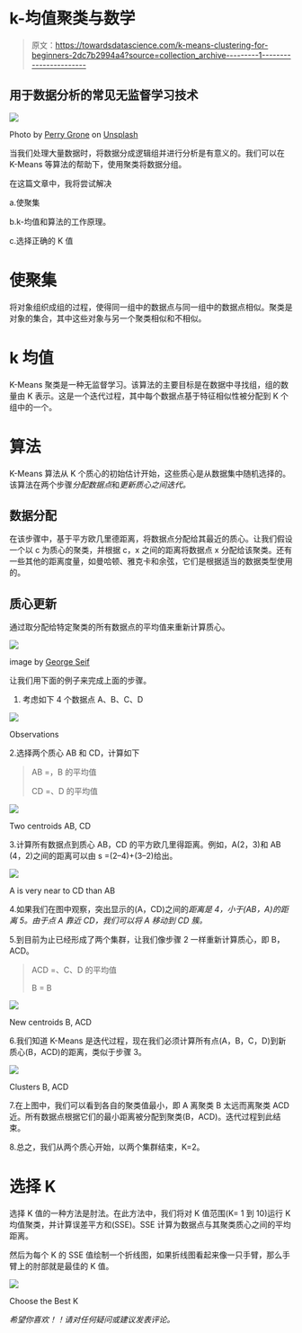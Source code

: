 # k-均值聚类与数学

> 原文：<https://towardsdatascience.com/k-means-clustering-for-beginners-2dc7b2994a4?source=collection_archive---------1----------------------->

## 用于数据分析的常见无监督学习技术

![](img/d54a6eaa15409dd1c3dde7d22a27f4da.png)

Photo by [Perry Grone](https://unsplash.com/@perrygrone?utm_source=unsplash&utm_medium=referral&utm_content=creditCopyText) on [Unsplash](https://unsplash.com/s/photos/group?utm_source=unsplash&utm_medium=referral&utm_content=creditCopyText)

当我们处理大量数据时，将数据分成逻辑组并进行分析是有意义的。我们可以在 K-Means 等算法的帮助下，使用聚类将数据分组。

在这篇文章中，我将尝试解决

a.使聚集

b.k-均值和算法的工作原理。

c.选择正确的 K 值

# 使聚集

将对象组织成组的过程，使得同一组中的数据点与同一组中的数据点相似。聚类是对象的集合，其中这些对象与另一个聚类相似和不相似。

# k 均值

K-Means 聚类是一种无监督学习。该算法的主要目标是在数据中寻找组，组的数量由 K 表示。这是一个迭代过程，其中每个数据点基于特征相似性被分配到 K 个组中的一个。

# 算法

K-Means 算法从 K 个质心的初始估计开始，这些质心是从数据集中随机选择的。该算法在两个步骤*分配数据点*和*更新质心之间迭代。*

## 数据分配

在该步骤中，基于平方欧几里德距离，将数据点分配给其最近的质心。让我们假设一个以 c 为质心的聚类，并根据 c，x 之间的距离将数据点 x 分配给该聚类。还有一些其他的距离度量，如曼哈顿、雅克卡和余弦，它们是根据适当的数据类型使用的。

## 质心更新

通过取分配给特定聚类的所有数据点的平均值来重新计算质心。

![](img/240cde475d89bcd121ae02b27ece0b78.png)

image by [George Seif](https://towardsdatascience.com/@george.seif94?source=post_page-----a36d136ef68----------------------)

让我们用下面的例子来完成上面的步骤。

1.  考虑如下 4 个数据点 A、B、C、D

![](img/cdbc427730c81d3305fa5540f2f1aa40.png)

Observations

2.选择两个质心 AB 和 CD，计算如下

> AB =，B 的平均值
> 
> CD =、D 的平均值

![](img/1f2bae0bbb22a4f9e00f59e817053a80.png)

Two centroids AB, CD

3.计算所有数据点到质心 AB，CD 的平方欧几里得距离。例如，A(2，3)和 AB (4，2)之间的距离可以由 s =(2–4)+(3–2)给出。

![](img/ee56f60f44604df89e64a7e66765006a.png)

A is very near to CD than AB

4.如果我们在图中观察，突出显示的(A，CD)之间的*距离是 4，小于(AB，A)的距离 5。由于点 A 靠近 CD，我们可以将 A 移动到 CD 簇。*

5.到目前为止已经形成了两个集群，让我们像步骤 2 一样重新计算质心，即 B，ACD。

> ACD =、C、D 的平均值
> 
> B = B

![](img/13c2c7143d8105b88cfb7fa3a5513856.png)

New centroids B, ACD

6.我们知道 K-Means 是迭代过程，现在我们必须计算所有点(A，B，C，D)到新质心(B，ACD)的距离，类似于步骤 3。

![](img/502b89d7147bd7354d403aea08eb37bd.png)

Clusters B, ACD

7.在上图中，我们可以看到各自的聚类值最小，即 A 离聚类 B 太远而离聚类 ACD 近。所有数据点根据它们的最小距离被分配到聚类(B，ACD)。迭代过程到此结束。

8.总之，我们从两个质心开始，以两个集群结束，K=2。

# 选择 K

选择 K 值的一种方法是肘法。在此方法中，我们将对 K 值范围(K= 1 到 10)运行 K 均值聚类，并计算误差平方和(SSE)。SSE 计算为数据点与其聚类质心之间的平均距离。

然后为每个 K 的 SSE 值绘制一个折线图，如果折线图看起来像一只手臂，那么手臂上的肘部就是最佳的 K 值。

![](img/18c5a11d4196accd93117c93d7896c3e.png)

Choose the Best K

*希望你喜欢！！请对任何疑问或建议发表评论。*